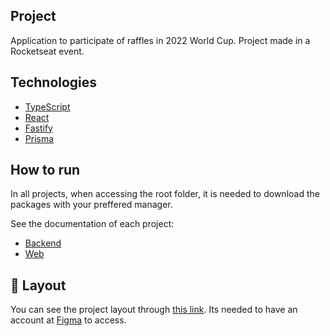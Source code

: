 ## Project

Application to participate of raffles in 2022 World Cup.
Project made in a Rocketseat event.

## Technologies

- [TypeScript](https://www.typescriptlang.org/)
- [React](https://reactjs.org/)
- [Fastify](https://www.fastify.io/)
- [Prisma](https://www.prisma.io/)

## How to run

In all projects, when accessing the root folder, it is needed to download the packages with your preffered manager.

See the documentation of each project:

- [Backend](./server/README.md)
- [Web](./web/README.md)

## 🔖 Layout

You can see the project layout through [this link](https://www.figma.com/community/file/1169028343875283461). Its needed to have an account at [Figma](http://figma.com/) to access.
